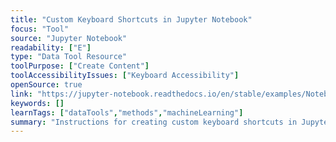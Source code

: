 ```yaml
---
title: "Custom Keyboard Shortcuts in Jupyter Notebook"
focus: "Tool"
source: "Jupyter Notebook"
readability: ["E"]
type: "Data Tool Resource"
toolPurpose: ["Create Content"]
toolAccessibilityIssues: ["Keyboard Accessibility"]
openSource: true
link: "https://jupyter-notebook.readthedocs.io/en/stable/examples/Notebook/Custom%20Keyboard%20Shortcuts.html"
keywords: []
learnTags: ["dataTools","methods","machineLearning"]
summary: "Instructions for creating custom keyboard shortcuts in Jupyter Notebook. "
---
```


